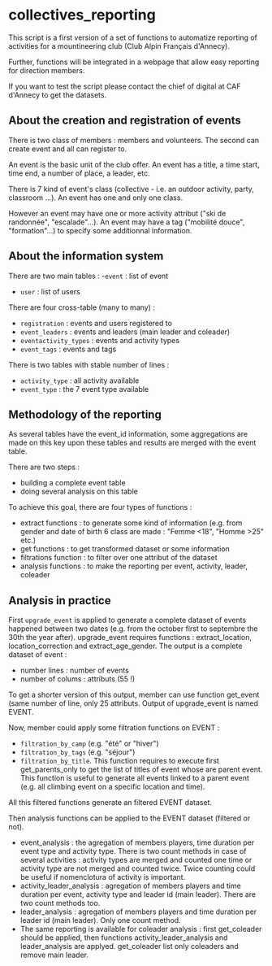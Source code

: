 # collectives_reporting

This script is a first version of a set of functions to automatize reporting of activities for a mountineering club (Club Alpin Français d'Annecy).

Further, functions will be integrated in a webpage that allow easy reporting for direction members.

If you want to test the script please contact the chief of digital at CAF d'Annecy to get the datasets.

## About the creation and registration of events

There is two class of members : members and volunteers. The second can create event and all can register to. 

An event is the basic unit of the club offer. An event has a title, a time start, time end, a number of place, a leader, etc.

There is 7 kind of event's class (collective - i.e. an outdoor activity, party, classroom ...). An event has one and only one class.

However an event may have one or more activity attribut ("ski de randonnée", "escalade"...). An event may have a tag  ("mobilité douce", "formation"...) to specify some additionnal information.  


## About the information system

There are two main tables :
-`event` : list of event
- `user` : list of users

There are four cross-table (many to many) :
 - `registration` : events and users registered to
 - `event_leaders` : events and leaders (main leader and coleader)
 - `eventactivity_types` : events and activity types
 - `event_tags` : events and tags
 
 There is two tables with stable number of lines :
 - `activity_type` : all activity available
 - `event_type` : the 7 event type available
 
 ## Methodology of the reporting
 
As several tables have the event_id information, some aggregations are made on this key upon these tables and results are merged with the event table. 

There are two steps :
- building a complete event table
- doing several analysis on this table

To achieve this goal, there are four types of functions :
- extract functions : to generate some kind of information (e.g. from gender and date of birth 6 class are made : "Femme <18", "Homme >25" etc.)
- get functions : to get transformed dataset or some information
- filtrations function : to filter over one attribut of the dataset
- analysis functions : to make the reporting per event, activity, leader, coleader

## Analysis in practice

First `upgrade_event` is applied to generate a complete dataset of events happened between two dates (e.g. from the october first to septembre the 30th the year after). upgrade_event requires functions : extract_location, location_correction and extract_age_gender. The output is a complete dataset of event : 
- number lines : number of events
- number of colums : attributs (55 !)

To get a shorter version of this output, member can use function get_event  (same number of line, only 25 attributs. 
Output of upgrade_event is named EVENT.

Now, member could apply some filtration functions on EVENT :
- `filtration_by_camp` (e.g. "été" or "hiver")
- `filtration_by_tags` (e.g. "séjour")
- `filtration_by_title`. This function requires to execute first get_parents_only to get the list of titles of event whose are parent event. This function is useful to generate all events linked to a parent event (e.g. all climbing event on a specific location and time).

All this filtered functions generate an filtered EVENT dataset.

Then analysis functions can be applied to the EVENT dataset (filtered or not).
- event_analysis : the agregation of members players, time duration per event type and activity type. There is two count methods in case of several activities : activity types are merged and counted one time or activity type are not merged and counted twice. Twice counting could be useful if nomenclotura of activity is important.
- activity_leader_analysis : agregation of members players and time duration per event, activity type and leader id (main leader). There are two count methods too.
- leader_analysis : agregation of members players and time duration per leader id (main leader). Only one count method.
- The same reporting is available for coleader analysis : first get_coleader should be applied, then functions activity_leader_analysis and leader_analysis are applyed. get_coleader list only coleaders and remove main leader. 
